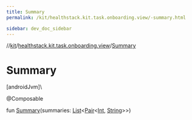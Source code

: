```yaml
---
title: Summary
permalink: /kit/healthstack.kit.task.onboarding.view/-summary.html

sidebar: dev_doc_sidebar
---
```

//[kit](../../kit.html)/[healthstack.kit.task.onboarding.view](index.html)/[Summary](-summary.html)



# Summary



[androidJvm]\




@Composable



fun [Summary](-summary.html)(summaries: [List](https://kotlinlang.org/api/latest/jvm/stdlib/kotlin.collections/-list/index.html)&lt;[Pair](https://kotlinlang.org/api/latest/jvm/stdlib/kotlin/-pair/index.html)&lt;[Int](https://kotlinlang.org/api/latest/jvm/stdlib/kotlin/-int/index.html), [String](https://kotlinlang.org/api/latest/jvm/stdlib/kotlin/-string/index.html)&gt;&gt;)




